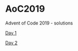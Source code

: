 # AoC2019
Advent of Code 2019 - solutions

[Day 1](https://adventofcode.com/2019/day/1) 

[Day 2](https://adventofcode.com/2019/day/2)
